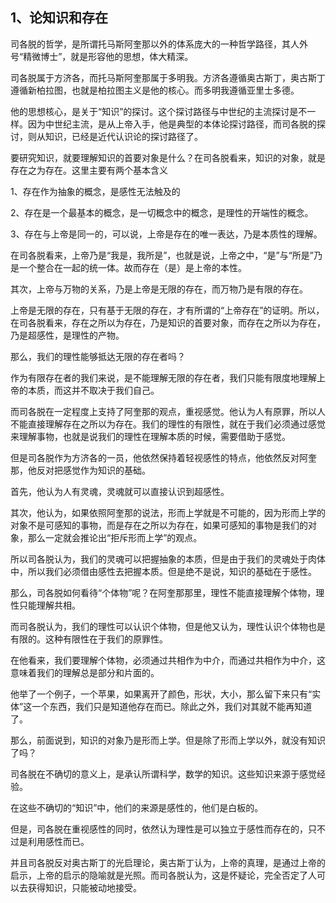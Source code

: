<h2>1、论知识和存在</h2><p data-pid="Y-42qC-k">司各脱的哲学，是所谓托马斯阿奎那以外的体系庞大的一种哲学路径，其人外号“精微博士”，就是形容他的思想，体大精深。</p><p data-pid="7xnN1pXl">司各脱属于方济各，而托马斯阿奎那属于多明我。方济各遵循奥古斯丁，奥古斯丁遵循新柏拉图，也就是柏拉图主义是他的核心。而多明我遵循亚里士多德。</p><p data-pid="RghMyIxa">他的思想核心，是关于“知识”的探讨。这个探讨路径与中世纪的主流探讨是不一样。因为中世纪主流，是从上帝入手，他是典型的本体论探讨路径，而司各脱的探讨，则从知识，已经是近代认识论的探讨路径了。</p><p data-pid="LH2oh_GB">要研究知识，就要理解知识的首要对象是什么？在司各脱看来，知识的对象，就是存在之为存在。这里主要有两个基本含义</p><p data-pid="y44UO7ii">1、存在作为抽象的概念，是感性无法触及的</p><p data-pid="ZOEdWUB3">2、存在是一个最基本的概念，是一切概念中的概念，是理性的开端性的概念。</p><p data-pid="Zima_vT1">3、存在与上帝是同一的，可以说，上帝是存在的唯一表达，乃是本质性的理解。</p><p data-pid="XpfPrJ1p">在司各脱看来，上帝乃是“我是，我所是”，也就是说，上帝之中，“是”与“所是”乃是一个整合在一起的统一体。故而存在（是）是上帝的本性。</p><p data-pid="SB0NYMp4">其次，上帝与万物的关系，乃是上帝是无限的存在，而万物乃是有限的存在。</p><p data-pid="uvlUEIYN">上帝是无限的存在，只有基于无限的存在，才有所谓的“上帝存在”的证明。所以，在司各脱看来，存在之所以为存在，乃是知识的首要对象，而存在之所以为存在，乃是超感性，是理性的产物。</p><p data-pid="e95QEmoo">那么，我们的理性能够抵达无限的存在者吗？</p><p data-pid="QfcPyxl-">作为有限存在者的我们来说，是不能理解无限的存在者，我们只能有限度地理解上帝的本质，而这并不取决于我们自己。</p><p data-pid="5tE0s9lF">而司各脱在一定程度上支持了阿奎那的观点，重视感觉。他认为人有原罪，所以人不能直接理解存在之所以为存在。我们的理性的有限性，就在于我们必须通过感觉来理解事物，也就是说我们的理性在理解本质的时候，需要借助于感觉。</p><p data-pid="PAVFwm7r">但是司各脱作为方济各的一员，他依然保持着轻视感性的特点，他依然反对阿奎那，他反对把感觉作为知识的基础。</p><p data-pid="txjA5U25">首先，他认为人有灵魂，灵魂就可以直接认识到超感性。</p><p data-pid="HTF6ADTT">其次，他认为，如果依照阿奎那的说法，形而上学就是不可能的，因为形而上学的对象不是可感知的事物，而是存在之所以为存在，如果可感知的事物是我们的对象，那么一定就会推论出“拒斥形而上学”的观点。</p><p data-pid="7nfW10M2">所以司各脱认为，我们的灵魂可以把握抽象的本质，但是由于我们的灵魂处于肉体中，所以我们必须借由感性去把握本质。但是绝不是说，知识的基础在于感性。</p><p data-pid="lDTee8dN">那么，司各脱如何看待“个体物”呢？在阿奎那那里，理性不能直接理解个体物，理性只能理解共相。</p><p data-pid="FVERXSf6">而司各脱认为，我们的理性可以认识个体物，但是他又认为，理性认识个体物也是有限的。这种有限性在于我们的原罪性。</p><p data-pid="rEZBz0UT">在他看来，我们要理解个体物，必须通过共相作为中介，而通过共相作为中介，这意味着我们的理解总是部分和片面的。</p><p data-pid="k5K4-mLZ">他举了一个例子，一个苹果，如果离开了颜色，形状，大小，那么留下来只有“实体”这一个东西，我们只是知道他存在而已。除此之外，我们对其就不能再知道了。</p><p data-pid="dSwQlyAj">那么，前面说到，知识的对象乃是形而上学。但是除了形而上学以外，就没有知识了吗？</p><p data-pid="1JR7JiA1">司各脱在不确切的意义上，是承认所谓科学，数学的知识。这些知识来源于感觉经验。</p><p data-pid="UmWNcaZO">在这些不确切的“知识”中，他们的来源是感性的，他们是白板的。</p><p data-pid="QgT6lTio">但是，司各脱在重视感性的同时，依然认为理性是可以独立于感性而存在的，只不过是利用感性而已。</p><p data-pid="vke_mYUC">并且司各脱反对奥古斯丁的光启理论，奥古斯丁认为，上帝的真理，是通过上帝的启示，上帝的启示的隐喻就是光照。而司各脱认为，这是怀疑论，完全否定了人可以去获得知识，只能被动地接受。</p><p></p><p></p><p></p><p></p><p></p><p></p><p></p>